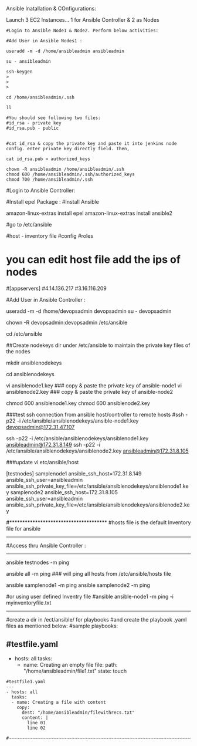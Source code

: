 Ansible Inatallation & COnfigurations:

Launch 3 EC2 Instances... 1 for Ansible Controller & 2 as Nodes

~~~~~~~~~~~~~~~~~~~~~~~~~~~~~~~~~~~~~~~~~~~~~~~~~~~~~~~~~~~~~~~~~~~~~~~~~~~~~~~~~~~~~
#Login to Ansible Node1 & Node2. Perform below activities:

#Add User in Ansible Nodes1 : 

useradd -m -d /home/ansibleadmin ansibleadmin

su - ansibleadmin

ssh-keygen
>
>
>

cd /home/ansibleadmin/.ssh

ll

#You should see following two files:
#id_rsa - private key
#id_rsa.pub - public


#cat id_rsa & copy the private key and paste it into jenkins node config. enter private key directly field. Then,

cat id_rsa.pub > authorized_keys

chown -R ansibleadmin /home/ansibleadmin/.ssh
chmod 600 /home/ansibleadmin/.ssh/authorized_keys
chmod 700 /home/ansibleadmin/.ssh
~~~~~~~~~~~~~~~~~~~~~~~~~~~~~~~~~~~~~~~~~~~~~~~~~~~~~~~~~~~~~~~~~~~~~~~~~~~~~~~~~~~~~

#Login to Ansible Controller:

#Install epel Package :
#Install Ansible 

amazon-linux-extras install epel
amazon-linux-extras install ansible2

#go to /etc/ansible

#host - inventory file
#config
#roles 

# you can edit host file  add the ips of nodes

#[appservers]
#4.14.136.217
#3.16.116.209


#Add User in Ansible Controller : 

useradd -m -d /home/devopsadmin devopsadmin
su - devopsadmin

chown -R devopsadmin:devopsadmin /etc/ansible

cd /etc/ansible

##Create nodekeys dir under /etc/ansible to maintain the private key files of the nodes 

mkdir ansiblenodekeys

cd ansiblenodekeys

vi ansiblenode1.key ### copy & paste the private key of ansible-node1
vi ansiblenode2.key ### copy & paste the private key of ansible-node2

chmod 600 ansiblenode1.key
chmod 600 ansiblenode2.key


###test ssh connection from ansible host/controller to remote hosts
#ssh -p22 -i /etc/ansible/ansiblenodekeys/ansible-node1.key devopsadmin@172.31.47.107

ssh -p22 -i /etc/ansible/ansiblenodekeys/ansiblenode1.key ansibleadmin@172.31.8.149
ssh -p22 -i /etc/ansible/ansiblenodekeys/ansiblenode2.key ansibleadmin@172.31.8.105

###update vi etc/ansible/host

[testnodes]
samplenode1 ansible_ssh_host=172.31.8.149 ansible_ssh_user=ansibleadmin ansible_ssh_private_key_file=/etc/ansible/ansiblenodekeys/ansiblenode1.key
samplenode2 ansible_ssh_host=172.31.8.105 ansible_ssh_user=ansibleadmin ansible_ssh_private_key_file=/etc/ansible/ansiblenodekeys/ansiblenode2.key

#**************************************
#hosts file is the default Inventory file for ansible 

**************************************************************************************************************************
#Access thru Ansible Controller :
**************************************************************************************************************************

ansible testnodes -m ping

ansible all -m ping ### will ping all hosts from /etc/ansible/hosts file

ansible samplenode1 -m ping
ansible samplenode2 -m ping

#or using user defined Inventry file
#ansible ansible-node1 -m ping -i myinventoryfile.txt


**************************************************************************************************************************
#create a dir in /ect/ansible/ for playbooks
#and create the playbook .yaml files as mentioned below:
#sample playbooks:

#testfile.yaml
---
- hosts: all
  tasks:
  - name: Creating an empty file
    file:
      path: "/home/ansibleadmin/file1.txt"
      state: touch

~~~~~~~~~~~~~~~~~~~~~~~~~~~~~~~~~~~~~~~~~~~~~~~~~~~~~~~~~~~~~~~~~~~~~~~~~
#testfile1.yaml
---
- hosts: all
  tasks:
  - name: Creating a file with content
    copy:
      dest: "/home/ansibleadmin/filewithrecs.txt"
      content: |
        line 01
        line 02

#~~~~~~~~~~~~~~~~~~~~~~~~~~~~~~~~~~~~~~~~~~~~~~~~~~~~~~~~~~~~~~~~~~~~~~~~~~~~
